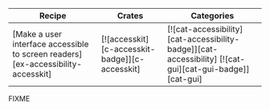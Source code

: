 | Recipe | Crates | Categories |
|--------|--------|------------|
| [Make a user interface accessible to screen readers][ex-accessibility-accesskit] | [![accesskit][c-accesskit-badge]][c-accesskit] | [![cat-accessibility][cat-accessibility-badge]][cat-accessibility] [![cat-gui][cat-gui-badge]][cat-gui] |

<div class="hidden">
FIXME
</div>
